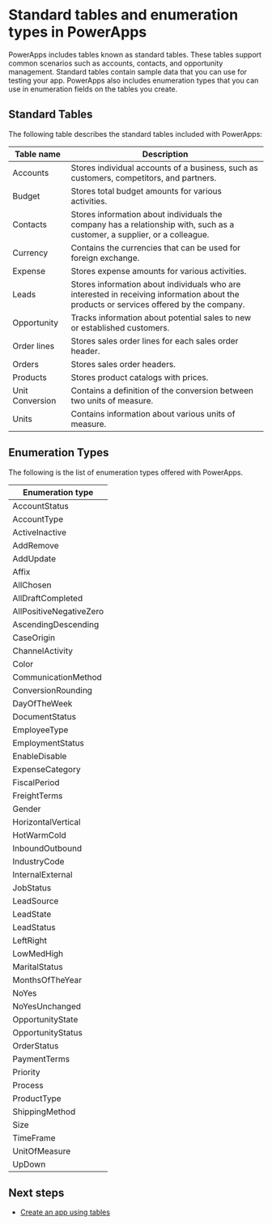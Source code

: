 <properties
	pageTitle="Standard Tables and Enumeration Types | Microsoft PowerApps"
	description="Reference to out of the box standard tables and enumeration types"
	services="powerapps"
	documentationCenter="na"
	authors="vijetaj"
	manager="erikre"
	editor=""
	tags=""/>

<tags
   ms.service="powerapps"
   ms.devlang="na"
   ms.topic="article"
   ms.tgt_pltfrm="na"
   ms.workload="na"
   ms.date="05/05/2016"
   ms.author="vijetaj"/>

# Standard tables and enumeration types in PowerApps
PowerApps includes tables known as standard tables. These tables support common scenarios such as accounts, contacts, and opportunity management. Standard tables contain sample data that you can use for testing your app. PowerApps also includes enumeration types that you can use in enumeration fields on the tables you create.

## Standard Tables

The following table describes the standard tables included with PowerApps:

| Table name | Description |
|------------|-------------|
| Accounts | Stores individual accounts of a business, such as customers, competitors, and partners.|
| Budget | Stores total budget amounts for various activities. |
| Contacts | Stores information about individuals the company has a relationship with, such as a customer, a supplier, or a colleague. |
| Currency | Contains the currencies that can be used for foreign exchange.|
| Expense | Stores expense amounts for various activities.|
| Leads | Stores information about individuals who are interested in receiving information about the products or services offered by the company.|
| Opportunity | Tracks information about potential sales to new or established customers.|
| Order lines | Stores sales order lines for each sales order header.|
| Orders | Stores sales order headers.|
| Products | Stores product catalogs with prices.|
| Unit Conversion | Contains a definition of the conversion between two units of measure.|
| Units | Contains information about various units of measure.|


## Enumeration Types

The following is the list of enumeration types offered with PowerApps.

| Enumeration type |
|------------|
| AccountStatus |
| AccountType |
| ActiveInactive |
| AddRemove |
| AddUpdate |
| Affix |
| AllChosen |
| AllDraftCompleted |
| AllPositiveNegativeZero |
| AscendingDescending |
| CaseOrigin |
| ChannelActivity |
| Color |
| CommunicationMethod |
| ConversionRounding |
| DayOfTheWeek |
| DocumentStatus |
| EmployeeType |
| EmploymentStatus |
| EnableDisable |
| ExpenseCategory |
| FiscalPeriod |
| FreightTerms |
| Gender |
| HorizontalVertical |
| HotWarmCold |
| InboundOutbound |
| IndustryCode |
| InternalExternal |
| JobStatus |
| LeadSource |
| LeadState |
| LeadStatus |
| LeftRight |
| LowMedHigh |
| MaritalStatus |
| MonthsOfTheYear |
| NoYes |
| NoYesUnchanged |
| OpportunityState |
| OpportunityStatus |
| OrderStatus |
| PaymentTerms |
| Priority |
| Process |
| ProductType |
| ShippingMethod |
| Size |
| TimeFrame |
| UnitOfMeasure |
| UpDown |

## Next steps
- [Create an app using tables](data-platform-create-table.md)
